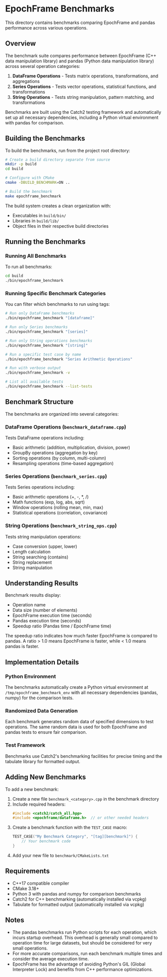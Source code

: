 # EpochFrame Benchmarks

This directory contains benchmarks comparing EpochFrame and pandas performance across various operations.

## Overview

The benchmark suite compares performance between EpochFrame (C++ data manipulation library) and pandas (Python data manipulation library) across several operation categories:

1. **DataFrame Operations** - Tests matrix operations, transformations, and aggregations
2. **Series Operations** - Tests vector operations, statistical functions, and transformations
3. **String Operations** - Tests string manipulation, pattern matching, and transformations

Benchmarks are built using the Catch2 testing framework and automatically set up all necessary dependencies, including a Python virtual environment with pandas for comparison.

## Building the Benchmarks

To build the benchmarks, run from the project root directory:

```bash
# Create a build directory separate from source
mkdir -p build
cd build

# Configure with CMake
cmake -DBUILD_BENCHMARK=ON ..

# Build the benchmark
make epochframe_benchmark
```

The build system creates a clean organization with:
- Executables in `build/bin/`
- Libraries in `build/lib/`
- Object files in their respective build directories

## Running the Benchmarks

### Running All Benchmarks

To run all benchmarks:

```bash
cd build
./bin/epochframe_benchmark
```

### Running Specific Benchmark Categories

You can filter which benchmarks to run using tags:

```bash
# Run only DataFrame benchmarks
./bin/epochframe_benchmark "[dataframe]"

# Run only Series benchmarks
./bin/epochframe_benchmark "[series]"

# Run only String operations benchmarks
./bin/epochframe_benchmark "[string]"

# Run a specific test case by name
./bin/epochframe_benchmark "Series Arithmetic Operations"

# Run with verbose output
./bin/epochframe_benchmark -v

# List all available tests
./bin/epochframe_benchmark --list-tests
```

## Benchmark Structure

The benchmarks are organized into several categories:

### DataFrame Operations (`benchmark_dataframe.cpp`)

Tests DataFrame operations including:
- Basic arithmetic (addition, multiplication, division, power)
- GroupBy operations (aggregation by key)
- Sorting operations (by column, multi-column)
- Resampling operations (time-based aggregation)

### Series Operations (`benchmark_series.cpp`)

Tests Series operations including:
- Basic arithmetic operations (+, -, *, /)
- Math functions (exp, log, abs, sqrt)
- Window operations (rolling mean, min, max)
- Statistical operations (correlation, covariance)

### String Operations (`benchmark_string_ops.cpp`)

Tests string manipulation operations:
- Case conversion (upper, lower)
- Length calculation
- String searching (contains)
- String replacement
- String manipulation

## Understanding Results

Benchmark results display:
- Operation name
- Data size (number of elements)
- EpochFrame execution time (seconds)
- Pandas execution time (seconds)
- Speedup ratio (Pandas time / EpochFrame time)

The speedup ratio indicates how much faster EpochFrame is compared to pandas. 
A ratio > 1.0 means EpochFrame is faster, while < 1.0 means pandas is faster.

## Implementation Details

### Python Environment

The benchmarks automatically create a Python virtual environment at `/tmp/epochframe_benchmark_env` 
with all necessary dependencies (pandas, numpy) for the comparison tests.

### Randomized Data Generation

Each benchmark generates random data of specified dimensions to test operations. 
The same random data is used for both EpochFrame and pandas tests to ensure fair comparison.

### Test Framework

Benchmarks use Catch2's benchmarking facilities for precise timing and 
the tabulate library for formatted output.

## Adding New Benchmarks

To add a new benchmark:

1. Create a new file `benchmark_<category>.cpp` in the benchmark directory
2. Include required headers:
   ```cpp
   #include <catch2/catch_all.hpp>
   #include <epochframe/dataframe.h>  // or other needed headers
   ```
3. Create a benchmark function with the `TEST_CASE` macro:
   ```cpp
   TEST_CASE("My Benchmark Category", "[tag][benchmark]") {
       // Your benchmark code
   }
   ```
4. Add your new file to `benchmark/CMakeLists.txt`

## Requirements

- C++17 compatible compiler
- CMake 3.18+
- Python 3 with pandas and numpy for comparison benchmarks
- Catch2 for C++ benchmarking (automatically installed via vcpkg)
- Tabulate for formatted output (automatically installed via vcpkg)

## Notes

- The pandas benchmarks run Python scripts for each operation, which incurs startup overhead.
  This overhead is generally small compared to operation time for large datasets, but should
  be considered for very small operations.
- For more accurate comparisons, run each benchmark multiple times and consider the average execution time.
- EpochFrame has the advantage of avoiding Python's GIL (Global Interpreter Lock) and benefits
  from C++ performance optimizations. 